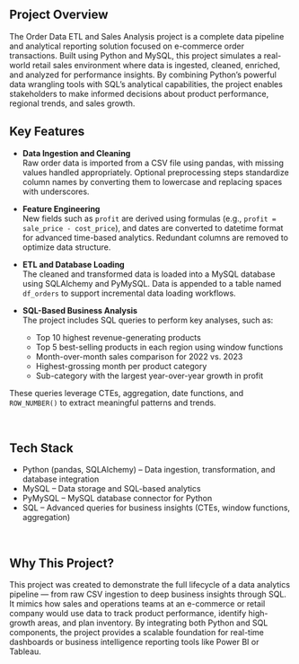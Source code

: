 <h2>Project Overview</h2>
The Order Data ETL and Sales Analysis project is a complete data pipeline and analytical reporting solution focused on e-commerce order transactions. Built using Python and MySQL, this project simulates a real-world retail sales environment where data is ingested, cleaned, enriched, and analyzed for performance insights. By combining Python’s powerful data wrangling tools with SQL’s analytical capabilities, the project enables stakeholders to make informed decisions about product performance, regional trends, and sales growth.

<br />

<h2>Key Features</h2>

- <strong>Data Ingestion and Cleaning</strong>  
Raw order data is imported from a CSV file using pandas, with missing values handled appropriately. Optional preprocessing steps standardize column names by converting them to lowercase and replacing spaces with underscores.

- <strong>Feature Engineering</strong>  
New fields such as <code>profit</code> are derived using formulas (e.g., <code>profit = sale_price - cost_price</code>), and dates are converted to datetime format for advanced time-based analytics. Redundant columns are removed to optimize data structure.

- <strong>ETL and Database Loading</strong>  
The cleaned and transformed data is loaded into a MySQL database using SQLAlchemy and PyMySQL. Data is appended to a table named <code>df_orders</code> to support incremental data loading workflows.

- <strong>SQL-Based Business Analysis</strong>  
The project includes SQL queries to perform key analyses, such as:
  - Top 10 highest revenue-generating products
  - Top 5 best-selling products in each region using window functions
  - Month-over-month sales comparison for 2022 vs. 2023
  - Highest-grossing month per product category
  - Sub-category with the largest year-over-year growth in profit

These queries leverage CTEs, aggregation, date functions, and <code>ROW_NUMBER()</code> to extract meaningful patterns and trends.

<br />

<h2>Tech Stack</h2>

- Python (pandas, SQLAlchemy) – Data ingestion, transformation, and database integration  
- MySQL – Data storage and SQL-based analytics  
- PyMySQL – MySQL database connector for Python  
- SQL – Advanced queries for business insights (CTEs, window functions, aggregation)

<br />

<h2>Why This Project?</h2>

This project was created to demonstrate the full lifecycle of a data analytics pipeline — from raw CSV ingestion to deep business insights through SQL. It mimics how sales and operations teams at an e-commerce or retail company would use data to track product performance, identify high-growth areas, and plan inventory. By integrating both Python and SQL components, the project provides a scalable foundation for real-time dashboards or business intelligence reporting tools like Power BI or Tableau.
